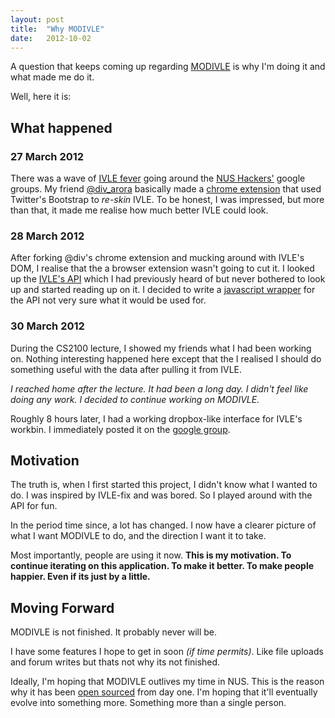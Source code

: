 ```yaml
---
layout: post
title:  "Why MODIVLE"
date:   2012-10-02
---
```


A question that keeps coming up regarding [MODIVLE](http://modivle.yrmichael.com) is why I'm doing it and what made me do it.

Well, here it is:
<!--more-->

## What happened

### 27 March 2012

There was a wave of [IVLE fever](https://groups.google.com/forum/?fromgroups=#!searchin/nushackers/ivle/nushackers/9vBDb097xfY/H42RzUtu2sYJ) going around the [NUS Hackers'](http://nushackers.org) google groups. My friend [@div_arora](https://twitter.com/div_arora) basically made a [chrome extension](https://github.com/darora/IVLE-Fix) that used Twitter's Bootstrap to _re-skin_ IVLE. To be honest, I was impressed, but more than that, it made me realise how much better IVLE could look.

### 28 March 2012

After forking @div's chrome extension and mucking around with IVLE's DOM, I realise that the a browser extension wasn't going to cut it. I looked up the [IVLE's API](http://wiki.nus.edu.sg/display/ivlelapi/IVLE+LAPI+Overview) which I had previously heard of but never bothered to look up and started reading up on it. I decided to write a [javascript wrapper](https://github.com/ymichael/ivleapi) for the API not very sure what it would be used for.

### 30 March 2012

During the CS2100 lecture, I showed my friends what I had been working on. Nothing interesting happened here except that the I realised I should do something useful with the data after pulling it from IVLE.

_I reached home after the lecture. It had been a long day. I didn't feel like doing any work. I decided to continue working on MODIVLE._

Roughly 8 hours later, I had a working dropbox-like interface for IVLE's workbin. I immediately posted it on the [google group](https://groups.google.com/forum/?fromgroups=#!searchin/nushackers/ivle/nushackers/O90iO6D-do4/WKYMJCu-8S4J).

## Motivation

The truth is, when I first started this project, I didn't know what I wanted to do. I was inspired by IVLE-fix and was bored. So I played around with the API for fun.

In the period time since, a lot has changed. I now have a clearer picture of what I want MODIVLE to do, and the direction I want it to take.

Most importantly, people are using it now. **This is my motivation. To continue iterating on this application. To make it better. To make people happier. Even if its just by a little.**

## Moving Forward

MODIVLE is not finished. It probably never will be.

I have some features I hope to get in soon _(if time permits)_. Like file uploads and forum writes but thats not why its not finished.

Ideally, I'm hoping that MODIVLE outlives my time in NUS. This is the reason why it has been [open sourced](https://github.com/ymichael/modivle) from day one. I'm hoping that it'll eventually evolve into something more. Something more than a single person.
